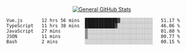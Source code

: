<p align="center">
  <a href="https://github.com/AndyDevv">
    <img src="https://github-readme-stats.vercel.app/api?username=AndyDevv&custom_title=General%20GitHub%20Stats&theme=aura_dark" alt="General GitHub Stats">
  </a>
</p>

<!--START_SECTION:waka-->
```text
Vue.js       12 hrs 56 mins  ████████████▓░░░░░░░░░░░░   51.17 % 
TypeScript   11 hrs 38 mins  ███████████▓░░░░░░░░░░░░░   46.06 % 
JavaScript   27 mins         ▒░░░░░░░░░░░░░░░░░░░░░░░░   01.80 % 
JSON         11 mins         ▒░░░░░░░░░░░░░░░░░░░░░░░░   00.77 % 
Bash         2 mins          ░░░░░░░░░░░░░░░░░░░░░░░░░   00.15 % 
```
<!--END_SECTION:waka-->
